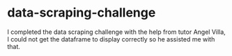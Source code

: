 # data-scraping-challenge
I completed the data scraping challenge with the help from tutor Angel Villa, I could not get the dataframe to display correctly so he assisted me with that.

